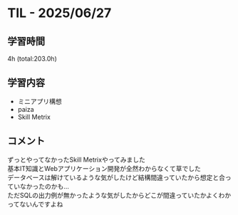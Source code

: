 # TIL - 2025/06/27

## 学習時間
4h (total:203.0h)

## 学習内容
- ミニアプリ構想
- paiza
- Skill Metrix

## コメント
ずっとやってなかったSkill Metrixやってみました<br>
基本IT知識とWebアプリケーション開発が全然わからなくて草でした<br> 
データベースは解けているような気がしたけど結構間違っていたから想定と合っていなかったのかも…<br>
ただSQLの出力例が無かったような気がしたからどこが間違っていたかよくわかってないんですよね 
